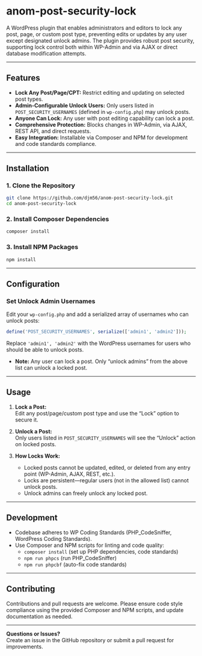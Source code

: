 # anom-post-security-lock

A WordPress plugin that enables administrators and editors to lock any post, page, or custom post type, preventing edits or updates by any user except designated unlock admins. The plugin provides robust post security, supporting lock control both within WP-Admin and via AJAX or direct database modification attempts.

***

## Features

- **Lock Any Post/Page/CPT:** Restrict editing and updating on selected post types.
- **Admin-Configurable Unlock Users:** Only users listed in `POST_SECURITY_USERNAMES` (defined in `wp-config.php`) may unlock posts.
- **Anyone Can Lock:** Any user with post editing capability can lock a post.
- **Comprehensive Protection:** Blocks changes in WP-Admin, via AJAX, REST API, and direct requests.
- **Easy Integration:** Installable via Composer and NPM for development and code standards compliance.

***

## Installation

### 1. Clone the Repository

```bash
git clone https://github.com/djm56/anom-post-security-lock.git
cd anom-post-security-lock
```

### 2. Install Composer Dependencies

```bash
composer install
```

### 3. Install NPM Packages

```bash
npm install
```

***

## Configuration

### Set Unlock Admin Usernames

Edit your `wp-config.php` and add a serialized array of usernames who can unlock posts:

```php
define('POST_SECURITY_USERNAMES', serialize(['admin1', 'admin2']));
```

Replace `'admin1', 'admin2'` with the WordPress usernames for users who should be able to unlock posts.

- **Note:** Any user can lock a post. Only “unlock admins” from the above list can unlock a locked post.

***

## Usage

1. **Lock a Post:**  
   Edit any post/page/custom post type and use the “Lock” option to secure it.

2. **Unlock a Post:**  
   Only users listed in `POST_SECURITY_USERNAMES` will see the “Unlock” action on locked posts.

3. **How Locks Work:**  
   - Locked posts cannot be updated, edited, or deleted from any entry point (WP-Admin, AJAX, REST, etc.).
   - Locks are persistent—regular users (not in the allowed list) cannot unlock posts.
   - Unlock admins can freely unlock any locked post.

***

## Development

- Codebase adheres to WP Coding Standards (PHP_CodeSniffer, WordPress Coding Standards).
- Use Composer and NPM scripts for linting and code quality:
    - `composer install` (set up PHP dependencies, code standards)
    - `npm run phpcs` (run PHP_CodeSniffer)
    - `npm run phpcbf` (auto-fix code standards)

***

## Contributing

Contributions and pull requests are welcome. Please ensure code style compliance using the provided Composer and NPM scripts, and update documentation as needed.

***

**Questions or Issues?**  
Create an issue in the GitHub repository or submit a pull request for improvements.
